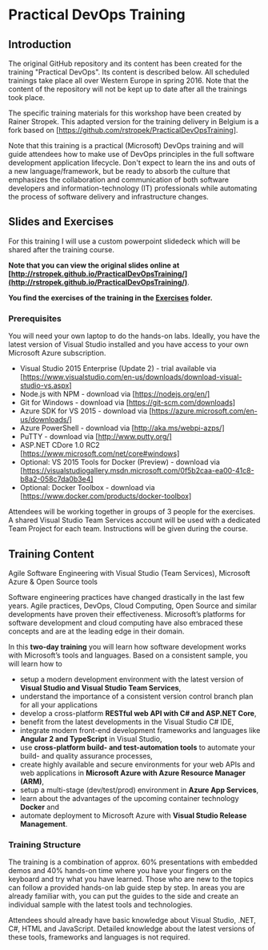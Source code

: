 # Practical DevOps Training

## Introduction

The original GitHub repository and its content has been created for the training "Practical DevOps". Its content is described below. All scheduled trainings take place all over Western Europe in spring 2016. Note that the content of the repository will not be kept up to date after all the trainings took place.

The specific training materials for this workshop have been created by Rainer Stropek. This adapted version for the training delivery in Belgium is a fork based on [https://github.com/rstropek/PracticalDevOpsTraining].

Note that this training is a practical (Microsoft) DevOps training and will guide attendees how to make use of DevOps principles in the full software development application lifecycle. Don't expect to learn the ins and outs of a new language/framework, but be ready to absorb the culture that emphasizes the collaboration and communication of both software developers and information-technology (IT) professionals while automating the process of software delivery and infrastructure changes.

## Slides and Exercises

For this training I will use a custom powerpoint slidedeck which will be shared after the training course.

**Note that you can view the original slides online at [http://rstropek.github.io/PracticalDevOpsTraining/](http://rstropek.github.io/PracticalDevOpsTraining/)**.

**You find the exercises of the training in the [Exercises](Exercises) folder.**

### Prerequisites

You will need your own laptop to do the hands-on labs. Ideally, you have the latest version of Visual Studio installed and you have access to your own Microsoft Azure subscription.

* Visual Studio 2015 Enterprise (Update 2) - trial available via [https://www.visualstudio.com/en-us/downloads/download-visual-studio-vs.aspx]
* Node.js with NPM - download via [https://nodejs.org/en/]
* Git for Windows - download via [https://git-scm.com/downloads]
* Azure SDK for VS 2015 - download via [https://azure.microsoft.com/en-us/downloads/]
* Azure PowerShell - download via [http://aka.ms/webpi-azps/]
* PuTTY - download via [http://www.putty.org/]
* ASP.NET CDore 1.0 RC2 [https://www.microsoft.com/net/core#windows]
* Optional: VS 2015 Tools for Docker (Preview) - download via [https://visualstudiogallery.msdn.microsoft.com/0f5b2caa-ea00-41c8-b8a2-058c7da0b3e4]
* Optional: Docker Toolbox - download via [https://www.docker.com/products/docker-toolbox]

Attendees will be working together in groups of 3 people for the exercises. A shared Visual Studio Team Services account will be used with a dedicated Team Project for each team. Instructions will be given during the course. 

## Training Content

Agile Software Engineering with Visual Studio (Team Services), Microsoft Azure & Open Source tools

Software engineering practices have changed drastically in the last few years. Agile practices, DevOps, Cloud Computing, Open Source and similar developments have proven their effectiveness. Microsoft’s platforms for software development and cloud computing have also embraced these concepts and are at the leading edge in their domain.

In this **two-day training** you will learn how software development works with Microsoft’s tools and languages. Based on a consistent sample, you will learn how to

* setup a modern development environment with the latest version of **Visual Studio and Visual Studio Team Services**,
* understand the importance of a consistent version control branch plan for all your applications
* develop a cross-platform **RESTful web API with C# and ASP.NET Core**,
* benefit from the latest developments in the Visual Studio C# IDE,
* integrate modern front-end development frameworks and languages like **Angular 2 and TypeScript** in Visual Studio,
* use **cross-platform build- and test-automation tools** to automate your build- and quality assurance processes,
* create highly available and secure environments for your web APIs and web applications in **Microsoft Azure with Azure Resource Manager (ARM)**,
* setup a multi-stage (dev/test/prod) environment in **Azure App Services**,
* learn about the advantages of the upcoming container technology **Docker** and
* automate deployment to Microsoft Azure with **Visual Studio Release Management**.

### Training Structure

The training is a combination of approx. 60% presentations with embedded demos and 40% hands-on time where you have your fingers on the keyboard and try what you have learned. Those who are new to the topics can follow a provided hands-on lab guide step by step. In areas you are already familiar with, you can put the guides to the side and create an individual sample with the latest tools and technologies.

Attendees should already have basic knowledge about Visual Studio, .NET, C#, HTML and JavaScript. Detailed knowledge about the latest versions of these tools, frameworks and languages is not required.

